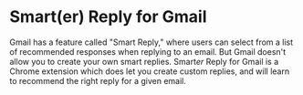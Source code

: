 # Smart(er) Reply for Gmail

Gmail has a feature called "Smart Reply," where users can select from a list of recommended responses when replying to an email. But Gmail doesn't allow you to create your own smart replies. <span>Smart<i>er</i></span> Reply for Gmail is a Chrome extension which does let you create custom replies, and will learn to recommend the right reply for a given email.

<!--Screenshot of regular Smart Replies side-by-side with Smart(er) Replies-->
